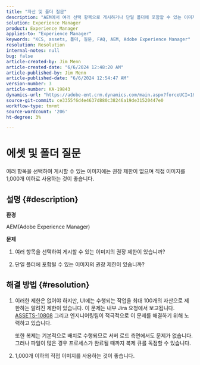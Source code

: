 ```yaml
---
title: "자산 및 폴더 질문"
description: "AEM에서 여러 선택 항목으로 게시하거나 단일 폴더에 포함할 수 있는 이미지의 권장 제한에 대해 알아봅니다."
solution: Experience Manager
product: Experience Manager
applies-to: "Experience Manager"
keywords: "KCS, assets, 폴더, 질문, FAQ, AEM, Adobe Experience Manager"
resolution: Resolution
internal-notes: null
bug: false
article-created-by: Jim Menn
article-created-date: "6/6/2024 12:48:20 AM"
article-published-by: Jim Menn
article-published-date: "6/6/2024 12:54:47 AM"
version-number: 3
article-number: KA-19843
dynamics-url: "https://adobe-ent.crm.dynamics.com/main.aspx?forceUCI=1&pagetype=entityrecord&etn=knowledgearticle&id=1dfa3074-9e23-ef11-840b-6045bd006268"
source-git-commit: ce3355f6d4e4637d880c38246a19de31520447e0
workflow-type: tm+mt
source-wordcount: '206'
ht-degree: 3%

---
```


# 에셋 및 폴더 질문


여러 항목을 선택하여 게시할 수 있는 이미지에는 권장 제한이 없으며 직접 이미지를 1,000개 이하로 사용하는 것이 좋습니다.

## 설명 {#description}


<b>환경</b>

AEM(Adobe Experience Manager)

<b>문제</b>

1. 여러 항목을 선택하여 게시할 수 있는 이미지의 권장 제한이 있습니까?

2. 단일 폴더에 포함될 수 있는 이미지의 권장 제한이 있습니까?


## 해결 방법 {#resolution}


1. 이러한 제한은 없어야 하지만, UI에는 수행되는 작업을 최대 100개의 자산으로 제한하는 알려진 제한이 있습니다. 이 문제는 내부 Jira 요청에서 보고됩니다. [ASSETS-10808](https://jira.corp.adobe.com/browse/ASSETS-10808) 그리고 엔지니어링팀이 적극적으로 이 문제를 해결하기 위해 노력하고 있습니다.

   또한 복제는 기본적으로 배치로 수행되므로 서버 로드 측면에서도 문제가 없습니다. 그러나 파일이 많은 경우 프로세스가 완료될 때까지 복제 큐를 독점할 수 있습니다.


2. 1,000개 이하의 직접 이미지를 사용하는 것이 좋습니다.

